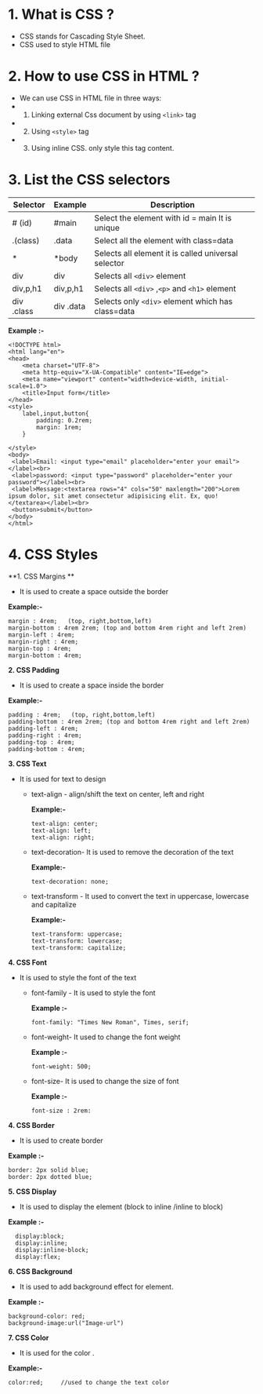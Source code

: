 # 1. What is CSS ?
- CSS stands for Cascading Style Sheet.
- CSS used to style HTML file

# 2. How to use CSS in HTML ?
- We can use CSS in HTML file in three ways:
- 1. Linking external Css document by using ```<link>``` tag
- 2. Using ```<style>``` tag
- 3. Using inline CSS. only style this tag content.

# 3. List the CSS selectors
| Selector   | Example   | Description            |
| ---------- | --------- |-------------------------|
| # (id)     | #main     |Select the element with id = main It is unique|
|.(class)    | .data     |Select all the element with class=data|
|*           | *body     |Selects all element it is called universal selector |
|div         |div        |Selects all ```<div>```  element |
|div,p,h1    |div,p,h1    |Selects all ```<div>``` ,```<p>``` and ```<h1>``` element |
|div .class  |div .data   |Selects only ```<div>``` element which has class=data |


**Example :-**
```````
<!DOCTYPE html>
<html lang="en">
<head>
    <meta charset="UTF-8">
    <meta http-equiv="X-UA-Compatible" content="IE=edge">
    <meta name="viewport" content="width=device-width, initial-scale=1.0">
    <title>Input form</title>
</head>
<style>
    label,input,button{
        padding: 0.2rem;
        margin: 1rem;
    }
   
</style>
<body>
 <label>Email: <input type="email" placeholder="enter your email"></label><br>
 <label>password: <input type="password" placeholder="enter your password"></label><br>
 <label>Message:<textarea rows="4" cols="50" maxlength="200">Lorem ipsum dolor, sit amet consectetur adipisicing elit. Ex, quo!</textarea></label><br>
 <button>submit</button>
</body>
</html>
```````

# 4. CSS Styles

**1. CSS Margins **
- It is used to create a space outside the border

**Example:-**
```````
margin : 4rem;   (top, right,bottom,left)
margin-bottom : 4rem 2rem; (top and bottom 4rem right and left 2rem)
margin-left : 4rem;
margin-right : 4rem;
margin-top : 4rem;
margin-bottom : 4rem;
```````

**2. CSS Padding**
- It is used to create a space inside the border 

**Example:-**
```````
padding : 4rem;   (top, right,bottom,left)
padding-bottom : 4rem 2rem; (top and bottom 4rem right and left 2rem)
padding-left : 4rem;
padding-right : 4rem;
padding-top : 4rem;
padding-bottom : 4rem;
```````
**3. CSS Text**
- It is used for text to design 
    - text-align - align/shift the text on center, left and right
 
        **Example:-**
        ```````
        text-align: center;
        text-align: left;
        text-align: right;
        ```````
    - text-decoration- It is used to remove the decoration of the text

        **Example:-**  
        ```````
        text-decoration: none;
        ```````
    - text-transform - It used to convert the text in uppercase, lowercase and capitalize
        
        **Example:-**  
        ```````
        text-transform: uppercase;
        text-transform: lowercase;
        text-transform: capitalize;
        ```````
**4. CSS Font**  
- It is used to style the font of the text
    - font-family - It is used to style the font 

       **Example :-**
        ```````
        font-family: "Times New Roman", Times, serif;
        ```````
    - font-weight- It used to change the font weight

        **Example :-**
        ```````
        font-weight: 500;
        ```````
    - font-size- It is used to change the size of font

        **Example :-**
        ```````
        font-size : 2rem:
         ```````
**4. CSS Border**  
- It is used to create border

**Example :-**
 ```````
 border: 2px solid blue;
 border: 2px dotted blue;       
```````  
  
**5. CSS Display**  
- It is used to display the element (block to inline /inline to block)

**Example :-**
 ```````
   display:block;
   display:inline;
   display:inline-block;
   display:flex;     
```````    
**6. CSS Background**  
- It is used to add background  effect for element.

**Example :-**
 ```````
 background-color: red;          
 background-image:url("Image-url")       
```````  
**7. CSS Color**  
- It is used for the color .

**Example:-**
``````` 
color:red;     //used to change the text color
``````` 
